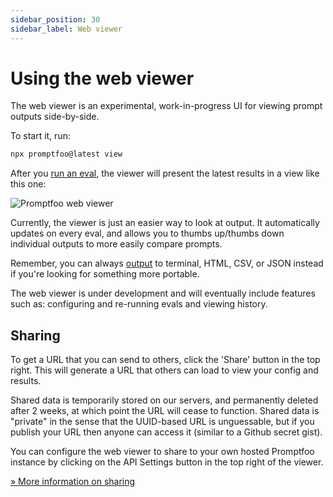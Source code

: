 ```yaml
---
sidebar_position: 30
sidebar_label: Web viewer
---
```


# Using the web viewer

The web viewer is an experimental, work-in-progress UI for viewing prompt outputs side-by-side.

To start it, run:

```sh
npx promptfoo@latest view
```

After you [run an eval](/docs/getting-started), the viewer will present the latest results in a view like this one:

![Promptfoo web viewer](https://user-images.githubusercontent.com/310310/244891219-2b79e8f8-9b79-49e7-bffb-24cba18352f2.png)

Currently, the viewer is just an easier way to look at output. It automatically updates on every eval, and allows you to thumbs up/thumbs down individual outputs to more easily compare prompts.

Remember, you can always [output](/docs/configuration/outputs) to terminal, HTML, CSV, or JSON instead if you're looking for something more portable.

The web viewer is under development and will eventually include features such as: configuring and re-running evals and viewing history.

## Sharing

To get a URL that you can send to others, click the 'Share' button in the top right. This will generate a URL that others can load to view your config and results.

Shared data is temporarily stored on our servers, and permanently deleted after 2 weeks, at which point the URL will cease to function. Shared data is "private" in the sense that the UUID-based URL is unguessable, but if you publish your URL then anyone can access it (similar to a Github secret gist).

You can configure the web viewer to share to your own hosted Promptfoo instance by clicking on the API Settings button in the top right of the viewer.

[&raquo; More information on sharing](/docs/usage/sharing)
